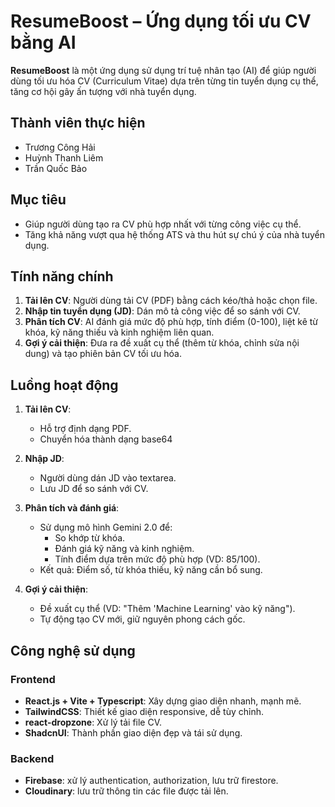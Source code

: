 # ResumeBoost – Ứng dụng tối ưu CV bằng AI

**ResumeBoost** là một ứng dụng sử dụng trí tuệ nhân tạo (AI) để giúp người dùng tối ưu hóa CV (Curriculum Vitae) dựa trên từng tin tuyển dụng cụ thể, tăng cơ hội gây ấn tượng với nhà tuyển dụng.

## Thành viên thực hiện

- Trương Công Hải
- Huỳnh Thanh Liêm
- Trần Quốc Bảo

## Mục tiêu

- Giúp người dùng tạo ra CV phù hợp nhất với từng công việc cụ thể.
- Tăng khả năng vượt qua hệ thống ATS và thu hút sự chú ý của nhà tuyển dụng.

## Tính năng chính

1. **Tải lên CV**: Người dùng tải CV (PDF) bằng cách kéo/thả hoặc chọn file.
2. **Nhập tin tuyển dụng (JD)**: Dán mô tả công việc để so sánh với CV.
3. **Phân tích CV**: AI đánh giá mức độ phù hợp, tính điểm (0-100), liệt kê từ khóa, kỹ năng thiếu và kinh nghiệm liên quan.
4. **Gợi ý cải thiện**: Đưa ra đề xuất cụ thể (thêm từ khóa, chỉnh sửa nội dung) và tạo phiên bản CV tối ưu hóa.

## Luồng hoạt động

1. **Tải lên CV**:

   - Hỗ trợ định dạng PDF.
   - Chuyển hóa thành dạng base64

2. **Nhập JD**:

   - Người dùng dán JD vào textarea.
   - Lưu JD để so sánh với CV.

3. **Phân tích và đánh giá**:

   - Sử dụng mô hình Gemini 2.0 để:
     - So khớp từ khóa.
     - Đánh giá kỹ năng và kinh nghiệm.
     - Tính điểm dựa trên mức độ phù hợp (VD: 85/100).
   - Kết quả: Điểm số, từ khóa thiếu, kỹ năng cần bổ sung.

4. **Gợi ý cải thiện**:

   - Đề xuất cụ thể (VD: "Thêm 'Machine Learning' vào kỹ năng").
   - Tự động tạo CV mới, giữ nguyên phong cách gốc.

## Công nghệ sử dụng

### Frontend

- **React.js + Vite + Typescript**: Xây dựng giao diện nhanh, mạnh mẽ.
- **TailwindCSS**: Thiết kế giao diện responsive, dễ tùy chỉnh.
- **react-dropzone**: Xử lý tải file CV.
- **ShadcnUI**: Thành phần giao diện đẹp và tái sử dụng.

### Backend

- **Firebase**: xử lý authentication, authorization, lưu trữ firestore.
- **Cloudinary**: lưu trữ thông tin các file được tải lên.
